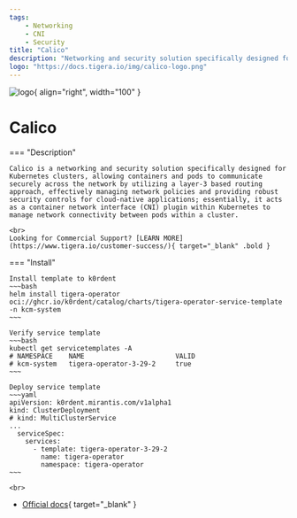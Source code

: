 ```yaml
---
tags:
    - Networking 
    - CNI 
    - Security
title: "Calico"
description: "Networking and security solution specifically designed for Kubernetes clusters."
logo: "https://docs.tigera.io/img/calico-logo.png"
---
```

![logo](https://docs.tigera.io/img/calico-logo.png){ align="right", width="100" }
# Calico

=== "Description"

    Calico is a networking and security solution specifically designed for Kubernetes clusters, allowing containers and pods to communicate securely across the network by utilizing a layer-3 based routing approach, effectively managing network policies and providing robust security controls for cloud-native applications; essentially, it acts as a container network interface (CNI) plugin within Kubernetes to manage network connectivity between pods within a cluster.

    <br>
    Looking for Commercial Support? [LEARN MORE](https://www.tigera.io/customer-success/){ target="_blank" .bold }

=== "Install"

    Install template to k0rdent
    ~~~bash
    helm install tigera-operator oci://ghcr.io/k0rdent/catalog/charts/tigera-operator-service-template -n kcm-system
    ~~~

    Verify service template
    ~~~bash
    kubectl get servicetemplates -A
    # NAMESPACE    NAME                       VALID
    # kcm-system   tigera-operator-3-29-2     true
    ~~~

    Deploy service template
    ~~~yaml
    apiVersion: k0rdent.mirantis.com/v1alpha1
    kind: ClusterDeployment
    # kind: MultiClusterService
    ...
      serviceSpec:
        services:
          - template: tigera-operator-3-29-2
            name: tigera-operator
            namespace: tigera-operator
    ~~~

    <br>
- [Official docs](https://docs.tigera.io/calico){ target="_blank" }